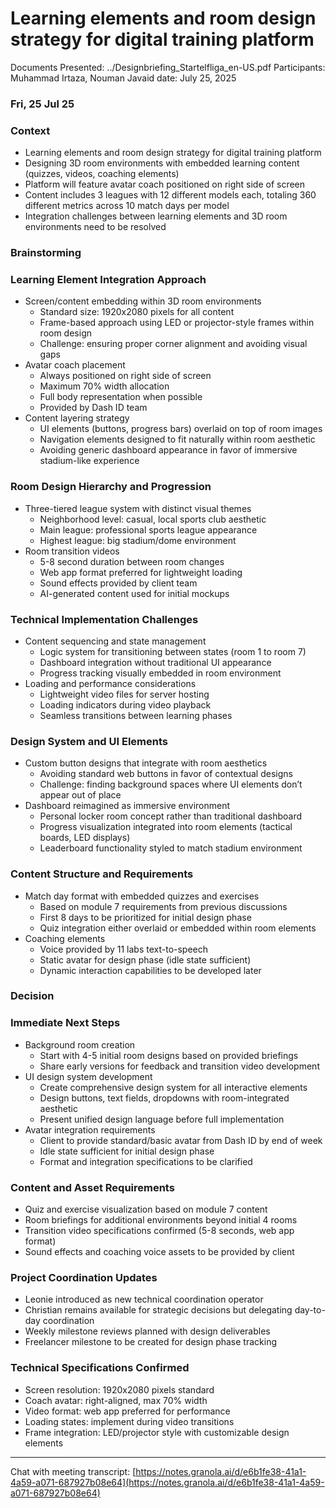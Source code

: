 # Learning elements and room design strategy for digital training platform

Documents Presented: ../Designbriefing_Startelfliga_en-US.pdf
Participants: Muhammad Irtaza, Nouman Javaid
date: July 25, 2025

### Fri, 25 Jul 25

### **Context**

- Learning elements and room design strategy for digital training platform
- Designing 3D room environments with embedded learning content (quizzes, videos, coaching elements)
- Platform will feature avatar coach positioned on right side of screen
- Content includes 3 leagues with 12 different models each, totaling 360 different metrics across 10 match days per model
- Integration challenges between learning elements and 3D room environments need to be resolved

### **Brainstorming**

### **Learning Element Integration Approach**

- Screen/content embedding within 3D room environments
    - Standard size: 1920x2080 pixels for all content
    - Frame-based approach using LED or projector-style frames within room design
    - Challenge: ensuring proper corner alignment and avoiding visual gaps
- Avatar coach placement
    - Always positioned on right side of screen
    - Maximum 70% width allocation
    - Full body representation when possible
    - Provided by Dash ID team
- Content layering strategy
    - UI elements (buttons, progress bars) overlaid on top of room images
    - Navigation elements designed to fit naturally within room aesthetic
    - Avoiding generic dashboard appearance in favor of immersive stadium-like experience

### **Room Design Hierarchy and Progression**

- Three-tiered league system with distinct visual themes
    - Neighborhood level: casual, local sports club aesthetic
    - Main league: professional sports league appearance
    - Highest league: big stadium/dome environment
- Room transition videos
    - 5-8 second duration between room changes
    - Web app format preferred for lightweight loading
    - Sound effects provided by client team
    - AI-generated content used for initial mockups

### **Technical Implementation Challenges**

- Content sequencing and state management
    - Logic system for transitioning between states (room 1 to room 7)
    - Dashboard integration without traditional UI appearance
    - Progress tracking visually embedded in room environment
- Loading and performance considerations
    - Lightweight video files for server hosting
    - Loading indicators during video playback
    - Seamless transitions between learning phases

### **Design System and UI Elements**

- Custom button designs that integrate with room aesthetics
    - Avoiding standard web buttons in favor of contextual designs
    - Challenge: finding background spaces where UI elements don’t appear out of place
- Dashboard reimagined as immersive environment
    - Personal locker room concept rather than traditional dashboard
    - Progress visualization integrated into room elements (tactical boards, LED displays)
    - Leaderboard functionality styled to match stadium environment

### **Content Structure and Requirements**

- Match day format with embedded quizzes and exercises
    - Based on module 7 requirements from previous discussions
    - First 8 days to be prioritized for initial design phase
    - Quiz integration either overlaid or embedded within room elements
- Coaching elements
    - Voice provided by 11 labs text-to-speech
    - Static avatar for design phase (idle state sufficient)
    - Dynamic interaction capabilities to be developed later

### **Decision**

### **Immediate Next Steps**

- Background room creation
    - Start with 4-5 initial room designs based on provided briefings
    - Share early versions for feedback and transition video development
- UI design system development
    - Create comprehensive design system for all interactive elements
    - Design buttons, text fields, dropdowns with room-integrated aesthetic
    - Present unified design language before full implementation
- Avatar integration requirements
    - Client to provide standard/basic avatar from Dash ID by end of week
    - Idle state sufficient for initial design phase
    - Format and integration specifications to be clarified

### **Content and Asset Requirements**

- Quiz and exercise visualization based on module 7 content
- Room briefings for additional environments beyond initial 4 rooms
- Transition video specifications confirmed (5-8 seconds, web app format)
- Sound effects and coaching voice assets to be provided by client

### **Project Coordination Updates**

- Leonie introduced as new technical coordination operator
- Christian remains available for strategic decisions but delegating day-to-day coordination
- Weekly milestone reviews planned with design deliverables
- Freelancer milestone to be created for design phase tracking

### **Technical Specifications Confirmed**

- Screen resolution: 1920x2080 pixels standard
- Coach avatar: right-aligned, max 70% width
- Video format: web app preferred for performance
- Loading states: implement during video transitions
- Frame integration: LED/projector style with customizable design elements

---

Chat with meeting transcript: [https://notes.granola.ai/d/e6b1fe38-41a1-4a59-a071-687927b08e64](https://notes.granola.ai/d/e6b1fe38-41a1-4a59-a071-687927b08e64)